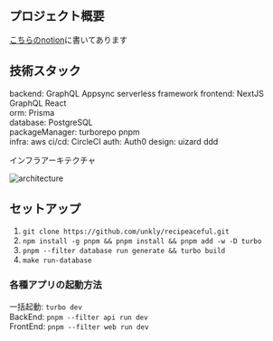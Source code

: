 ## プロジェクト概要

[こちらのnotion](https://www.notion.so/PJT-e5bcfbfabfc448b18149fc43d223340b?pvs=4)に書いてあります

## 技術スタック

backend: GraphQL Appsync serverless framework
frontend: NextJS GraphQL React  
orm: Prisma  
database: PostgreSQL  
packageManager: turborepo pnpm  
infra: aws
ci/cd: CircleCI
auth: Auth0
design: uizard
ddd

インフラアーキテクチャ

![architecture](https://github.com/unkly/recipeaceful/assets/105118423/17032a26-6cb1-4dca-ae10-591e7835354e)

## セットアップ

1. `git clone https://github.com/unkly/recipeaceful.git`
2. `npm install -g pnpm && pnpm install && pnpm add -w -D turbo`
3. `pnpm --filter database run generate && turbo build`
4. `make run-database`

### 各種アプリの起動方法

一括起動: `turbo dev`  
BackEnd: `pnpm --filter api run dev`  
FrontEnd: `pnpm --filter web run dev`
